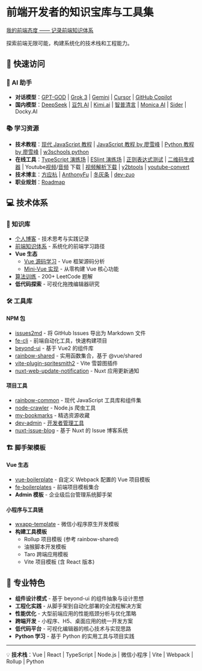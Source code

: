 # 前端开发者的知识宝库与工具集

[我的前端态度 —— 记录前端知识体系](https://yanyue404.github.io/fe-attitude/)

探索前端无限可能，构建系统化的技术栈和工程能力。

## 🚀 快速访问

### 🤖 AI 助手

- **对话模型**：[GPT-GOD](https://gptgod.online/) | [Grok 3](https://grok.com/?referrer=website) | [Gemini](https://gemini.google.com/app/) | [Cursor](https://www.cursor.com/cn) | [GitHub Copilot](https://github.com/copilot)
- **国内模型**：[DeepSeek](https://chat.deepseek.com/) | [豆包 AI](https://www.doubao.com/chat/) | [Kimi.ai](https://kimi.moonshot.cn/) | [智普清言](https://chatglm.cn/) | [Monica AI](https://monica.im/) | [Sider](https://sider.ai/) | Docky.AI

### 📚 学习资源

- **技术教程**：[现代 JavaScript 教程](https://zh.javascript.info/) | [JavaScript 教程 by 廖雪峰](https://www.liaoxuefeng.com/wiki/1022910821149312) | [Python 教程 by 廖雪峰](https://liaoxuefeng.com/books/python/introduction/index.html) | [w3schools python](https://www.w3schools.com/python/default.asp)
- **在线工具**：[TypeScript 演练场](https://www.typescriptlang.org/zh/play/) | [ESlint 演练场](https://zh-hans.eslint.org/play/) | [正则表达式测试](https://regex101.com/) | [二维码生成器](https://ftest.tk.cn/tk-online/common/smallfunc/#/qrcode/index) | Youtube[视频](https://123videotool.com/zh-cn/youtube-downloader)/[音频](https://ytmp3.la/9OYg/) 下载 | [视频解析下载](https://yt.snapmail100.com/) | [y2btools](https://y2btools.org/) | [youtube-convert](https://youtube-convert.com/)
- **技术博主**：[方应杭](https://space.bilibili.com/4349808) | [AnthonyFu](https://space.bilibili.com/668380) | [冬灰条](https://space.bilibili.com/8212729) | [dev-zuo](https://space.bilibili.com/486840111)
- **职业规划**：[Roadmap](https://roadmap.sh/roadmaps)

## 💻 技术体系

### 📖 知识库

- [个人博客](https://yanyue404.github.io/blog/) - 技术思考与实践记录
- [前端知识体系](https://yanyue404.github.io/fe-attitude/) - 系统化的前端学习路径
- **Vue 生态**
  - [Vue 源码学习](https://github.com/yanyue404/vue) - Vue 框架源码分析
  - [Mini-Vue 实现](https://github.com/yanyue404/mini-vue) - 从零构建 Vue 核心功能
- [算法训练](https://github.com/yanyue404/leetcode) - 200+ LeetCode 题解
- **低代码探索** - 可视化拖拽编辑器研究

### 🛠️ 工具库

#### NPM 包

- [issues2md](https://github.com/yanyue404/issues2md) - 将 GitHub Issues 导出为 Markdown 文件
- [fe-cli](https://github.com/yanyue404/fe-cli) - 前端自动化工具，快速构建项目
- [beyond-ui](https://github.com/yanyue404/beyond-ui) - 基于 Vue2 的组件库
- [rainbow-shared](https://github.com/yanyue404/rainbow-shared) - 实用函数集合，基于 @vue/shared
- [vite-plugin-spritesmith2](https://github.com/yanyue404/vite-plugin-spritesmith2) - Vite 雪碧图插件
- [nuxt-web-update-notification](https://github.com/yanyue404/nuxt-web-update-notification) - Nuxt 应用更新通知

#### 项目工具

- [rainbow-common](https://github.com/rainbow-design/rainbow-common) - 现代 JavaScript 工具库和组件集
- [node-crawler](https://github.com/yanyue404/node-crawler) - Node.js 爬虫工具
- [my-bookmarks](https://github.com/yanyue404/my-bookmarks) - 精选资源收藏
- [dev-admin](https://github.com/yanyue404/dev-admin) - [开发者管理工具](https://yanyue404.github.io/dev-admin/)
- [nuxt-issue-blog](https://github.com/yanyue404/nuxt-issue-blog) - 基于 Nuxt 的 Issue 博客系统

### 🏗️ 脚手架模板

#### Vue 生态

- [vue-boilerplate](https://github.com/yanyue404/vue-boilerplate) - 自定义 Webpack 配置的 Vue 项目模板
- [fe-boilerplates](https://github.com/rainbow-design/fe-boilerplates) - 前端项目模板集合
- **Admin 模板** - 企业级后台管理系统脚手架

#### 小程序与工具链

- [wxapp-template](https://github.com/rainbow-design/wxapp-template) - 微信小程序原生开发模板
- **构建工具模板**
  - Rollup 项目模板 (参考 rainbow-shared)
  - 油猴脚本开发模板
  - Taro 跨端应用模板
  - Vite 项目模板 (含 React 版本)

## 🔮 专业特色

- **组件设计模式** - 基于 beyond-ui 的组件抽象与设计思想
- **工程化实践** - 从脚手架到自动化部署的全流程解决方案
- **性能优化** - 大型前端应用的性能瓶颈分析与优化策略
- **跨端开发** - 小程序、H5、桌面应用的统一开发方案
- **低代码平台** - 可视化编辑器的核心技术与实现思路
- **Python 学习** - 基于 Python 的实用工具与项目实践

---

💡 **技术栈**：Vue | React | TypeScript | Node.js | 微信小程序 | Vite | Webpack | Rollup | Python
